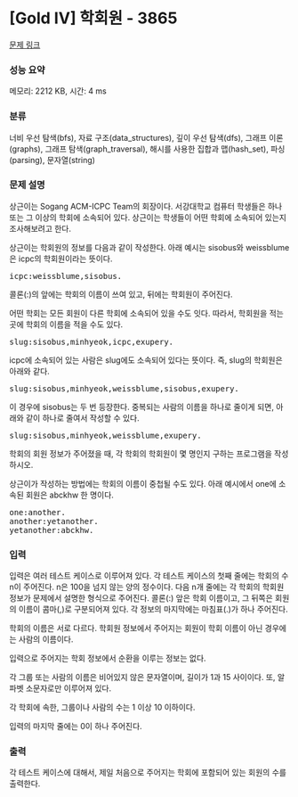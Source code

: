 # [Gold IV] 학회원 - 3865 

[문제 링크](https://www.acmicpc.net/problem/3865) 

### 성능 요약

메모리: 2212 KB, 시간: 4 ms

### 분류

너비 우선 탐색(bfs), 자료 구조(data_structures), 깊이 우선 탐색(dfs), 그래프 이론(graphs), 그래프 탐색(graph_traversal), 해시를 사용한 집합과 맵(hash_set), 파싱(parsing), 문자열(string)

### 문제 설명

<p>상근이는 Sogang ACM-ICPC Team의 회장이다. 서강대학교 컴퓨터 학생들은 하나 또는 그 이상의 학회에 소속되어 있다. 상근이는 학생들이 어떤 학회에 소속되어 있는지 조사해보려고 한다.</p>

<p>상근이는 학회원의 정보를 다음과 같이 작성한다. 아래 예시는 sisobus와 weissblume은 icpc의 학회원이라는 뜻이다.</p>

<pre>icpc:weissblume,sisobus.</pre>

<p>콜론(:)의 앞에는 학회의 이름이 쓰여 있고, 뒤에는 학회원이 주어진다.</p>

<p>어떤 학회는 모든 회원이 다른 학회에 소속되어 있을 수도 잇다. 따라서, 학회원을 적는 곳에 학회의 이름을 적을 수도 있다.</p>

<pre>slug:sisobus,minhyeok,icpc,exupery.</pre>

<p>icpc에 소속되어 있는 사람은 slug에도 소속되어 있다는 뜻이다. 즉, slug의 학회원은 아래와 같다.</p>

<pre>slug:sisobus,minhyeok,weissblume,sisobus,exupery.</pre>

<p>이 경우에 sisobus는 두 번 등장한다. 중복되는 사람의 이름을 하나로 줄이게 되면, 아래와 같이 하나로 줄여서 작성할 수 있다.</p>

<pre>slug:sisobus,minhyeok,weissblume,exupery.</pre>

<p>학회의 회원 정보가 주어졌을 때, 각 학회의 학회원이 몇 명인지 구하는 프로그램을 작성하시오.</p>

<p>상근이가 작성하는 방법에는 학회의 이름이 중첩될 수도 있다. 아래 예시에서 one에 소속된 회원은 abckhw 한 명이다.</p>

<pre>one:another.
another:yetanother.
yetanother:abckhw.</pre>

### 입력 

 <p>입력은 여러 테스트 케이스로 이루어져 있다. 각 테스트 케이스의 첫째 줄에는 학회의 수 n이 주어진다. n은 100을 넘지 않는 양의 정수이다. 다음 n개 줄에는 각 학회의 학회원 정보가 문제에서 설명한 형식으로 주어진다. 콜론(:) 앞은 학회 이름이고, 그 뒤쪽은 회원의 이름이 콤마(,)로 구분되어져 있다. 각 정보의 마지막에는 마침표(.)가 하나 주어진다.</p>

<p>학회의 이름은 서로 다르다. 학회원 정보에서 주어지는 회원이 학회 이름이 아닌 경우에는 사람의 이름이다.</p>

<p>입력으로 주어지는 학회 정보에서 순환을 이루는 정보는 없다.</p>

<p>각 그룹 또는 사람의 이름은 비어있지 않은 문자열이며, 길이가 1과 15 사이이다. 또, 알파벳 소문자로만 이루어져 있다.</p>

<p>각 학회에 속한, 그룹이나 사람의 수는 1 이상 10 이하이다.</p>

<p>입력의 마지막 줄에는 0이 하나 주어진다.</p>

### 출력 

 <p>각 테스트 케이스에 대해서, 제일 처음으로 주어지는 학회에 포함되어 있는 회원의 수를 출력한다.</p>

